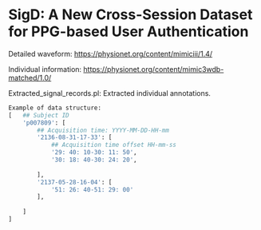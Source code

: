 # SigD: A New Cross-Session Dataset for PPG-based User Authentication


Detailed waveform: https://physionet.org/content/mimiciii/1.4/ 

Individual information: https://physionet.org/content/mimic3wdb-matched/1.0/



Extracted_signal_records.pl: Extracted individual annotations.


``` py
Example of data structure:
[   ## Subject ID
    'p007809': [
        ## Acquisition time: YYYY-MM-DD-HH-mm
        '2136-08-31-17-33': [
            ## Acquisition time offset HH-mm-ss
            '29: 40: 10-30: 11: 50',
            '30: 18: 40-30: 24: 20',
            
        ],
        '2137-05-28-16-04': [
            '51: 26: 40-51: 29: 00'
        ],
        
    ]
]

```

